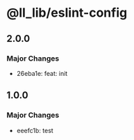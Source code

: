 # @ll_lib/eslint-config

## 2.0.0

### Major Changes

- 26eba1e: feat: init

## 1.0.0

### Major Changes

- eeefc1b: test
